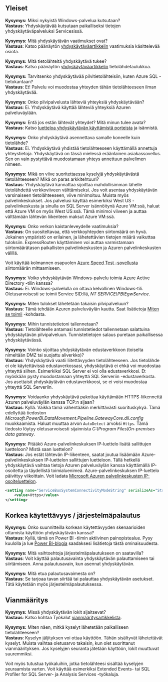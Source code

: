 ## <a name="general"></a>Yleiset
**Kysymys:** Miksi nykyistä Windows-palvelua kutsutaan?  
**Vastaus**: Yhdyskäytävää kutsutaan paikalliseksi tietojen yhdyskäytäväpalveluksi Servicesissä.

**Kysymys:** Mitä yhdyskäytävän vaatimukset ovat?  
**Vastaus**: Katso päänäytön [yhdyskäytäväartikkelin](../service-gateway-onprem.md) vaatimuksia käsittelevää osiota.

**Kysymys:** Mitä tietolähteitä yhdyskäytävä tukee?  
**Vastaus**: Katso päänäytön [yhdyskäytäväartikkelin](../service-gateway-onprem.md) tietolähdetaulukkoa.

**Kysymys:** Tarvitsenko yhdyskäytävää pilvitietolähteisiin, kuten Azure SQL -tietokantaan?  
**Vastaus**: Et! Palvelu voi muodostaa yhteyden tähän tietolähteeseen ilman yhdyskäytävää.

**Kysymys:** Onko pilvipalvelusta lähteviä yhteyksiä yhdyskäytävään?  
**Vastaus**: Ei. Yhdyskäytävä käyttää lähteviä yhteyksiä Azuren palveluväylään.

**Kysymys:** Entä jos estän lähtevät yhteydet? Mitä minun tulee avata?  
**Vastaus**: Katso [luetteloa yhdyskäytävän käyttämistä porteista](../service-gateway-onprem.md#ports) ja isännistä.

**Kysymys:** Onko yhdyskäytävä asennettava samalle koneelle kuin tietolähde?  
**Vastaus**: Ei. Yhdyskäytävä yhdistää tietolähteeseen käyttämällä annettuja yhteystietoja. Yhdyskäytävä on tässä mielessä eräänlainen asiakassovellus. Sen on vain pystyttävä muodostamaan yhteys annettuun palvelimen nimeen.

**Kysymys:** Mikä on viive suoritettaessa kyselyjä yhdyskäytävästä tietolähteeseen? Mikä on paras arkkitehtuuri?  
**Vastaus**: Yhdyskäytävä kannattaa sijoittaa mahdollisimman lähelle tietolähdettä verkkoviiveen välttämiseksi. Jos voit asentaa yhdyskäytävän varsinaiseen tietolähteeseen, viive minimoituu. Muista myös palvelinkeskukset. Jos palvelusi käyttää esimerkiksi West US -palvelinkeskusta ja sinulla on SQL Server isännöitynä Azure VM:ssä, haluat että Azure VM on myös West US:ssä. Tämä minimoi viiveen ja auttaa välttämään lähtevän liikenteen maksut Azure VM:ssä.

**Kysymys:** Onko verkon kaistanleveydelle vaatimuksia?  
**Vastaus**: On suositeltavaa, että verkkoyhteyden siirtomäärä on hyvä. Jokainen ympäristö on erilainen, ja lähetettävien tietojen määrä vaikuttaa tuloksiin. ExpressRouten käyttäminen voi auttaa varmistamaan siirtomäärätason paikallisten palvelinkeskusten ja Azuren palvelinkeskusten välillä.

Voit käyttää kolmannen osapuolen [Azure Speed Test -sovellusta](http://azurespeedtest.azurewebsites.net/) siirtomäärän mittaamiseen.

**Kysymys:** Voiko yhdyskäytävän Windows-palvelu toimia Azure Active Directory -tilin kanssa?  
**Vastaus**: Ei. Windows-palvelulla on oltava kelvollinen Windows-tili. Oletusarvoisesti se toimii Service SID:llä, *NT SERVICE\PBIEgwService*.

**Kysymys:** Miten tulokset lähetetään takaisin pilvipalveluun?  
**Vastaus**: Tämä tehdään Azuren palveluväylän kautta. Saat lisätietoja [Miten se toimii](../service-gateway-onprem.md#how-the-gateway-works) -kohdasta.

**Kysymys:** Mihin tunnistetietoni tallennetaan?  
**Vastaus**: Tietolähteelle antamasi tunnistetiedot tallennetaan salattuina yhdyskäytävän pilvipalveluun. Tunnistetietojen salaus puretaan paikallisessa yhdyskäytävässä.

**Kysymys:** Voinko sijoittaa yhdyskäytävän edustaverkkoon (toiselta nimeltään DMZ tai suojattu aliverkko)?  
**Vastaus**: Yhdyskäytävä vaatii liitettävyyden tietolähteeseen. Jos tietolähde ei ole käytettävissä edustaverkossasi, yhdyskäytävä ei ehkä voi muodostaa yhteyttä siihen. Esimerkiksi SQL Server ei voi olla edustaverkkosi. Et myöskään pysty muodostamaan yhteyttä SQL Serveriin -edustaverkosta. Jos asettaisit yhdyskäytävän edustaverkkoosi, se ei voisi muodostaa yhteyttä SQL Serveriin.

**Kysymys:** Voidaanko yhdyskäytävä pakottaa käyttämään HTTPS-liikennettä Azuren palveluväylän kanssa TCP:n sijaan?  
**Vastaus**: Kyllä. Vaikka tämä vähentääkin merkittävästi suorituskykyä. Tämä edellyttää tiedoston *Microsoft.PowerBI.DataMovement.Pipeline.GatewayCore.dll.config* muokkaamista. Haluat muuttaa arvon `AutoDetect` arvoksi `Https`. Tämä tiedosto löytyy oletusarvoisesti sijainnista *C:\Program Files\On-premises data gateway*.

**Kysymys:** Pitääkö Azure-palvelinkeskuksen IP-luettelo lisätä sallittujen luetteloon? Mistä saan luettelon?  
**Vastaus**: Jos estät lähtevän IP-liikenteen, saatat joutua lisäämään Azure-palvelinkeskuksen IP-luettelon sallittujen luetteloon. Tällä hetkellä yhdyskäytävä vaihtaa tietoja Azuren palveluväylän kanssa käyttämällä IP-osoitetta ja täydellistä toimialuenimeä. Azure-palvelinkeskuksen IP-luettelo päivittyy viikoittain. Voit ladata [Microsoft Azuren palvelinkeskusten IP-osoiteluettelon](https://www.microsoft.com/download/details.aspx?id=41653).

```xml
<setting name="ServiceBusSystemConnectivityModeString" serializeAs="String">
    <value>Https</value>
</setting>
```

## <a name="high-availabilitydisaster-recovery"></a>Korkea käytettävyys / järjestelmäpalautus
**Kysymys:** Onko suunnitteilla korkean käytettävyyden skenaarioiden ottamista käyttöön yhdyskäytävän kanssa?  
**Vastaus**: Kyllä, tämä on Power BI -tiimin aktiivinen painopistealue. Pysy kuulolla ja lue [Power BI-blogia](https://powerbi.microsoft.com/blog/) saadaksesi lisätietoja tästä ominaisuudesta.

**Kysymys:** Mitä vaihtoehtoja järjestelmäpalautukseen on saatavilla?  
**Vastaus**: Voit käyttää palautusavainta yhdyskäytävän palauttamiseen tai siirtämiseen. Anna palautusavain, kun asennat yhdyskäytävän.

**Kysymys:** Mitä etua palautusavaimesta on?  
**Vastaus**: Se tarjoaa tavan siirtää tai palauttaa yhdyskäytävän asetukset. Tätä käytetään myös järjestelmäpalautuksessa.

## <a name="troubleshooting"></a>Vianmääritys
**Kysymys:** Missä yhdyskäytävän lokit sijaitsevat?  
**Vastaus**: Katso kohtaa Työkalut [vianmääritysartikkelista](../service-gateway-onprem-tshoot.md#tools-for-troubleshooting).

**Kysymys:** Miten näen, mitkä kyselyt lähetetään paikalliseen tietolähteeseen?  
**Vastaus**: Kyselyn jäljityksen voi ottaa käyttöön.  Tähän sisältyvät lähetettävät kyselyt. Muista vaihtaa oletusarvo takaisin, kun olet suorittanut vianmäärityksen. Jos kyselyjen seuranta jätetään käyttöön, lokit muuttuvat suuremmiksi.

Voit myös tutustua työkaluihin, jotka tietolähteesi sisältää kyselyjen seuraamista varten. Voit käyttää esimerkiksi Extended Events- tai SQL Profiler for SQL Server- ja Analysis Services -työkaluja.

